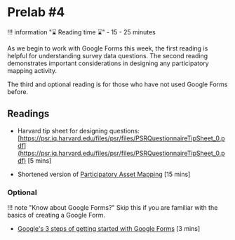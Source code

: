 # Prelab #4

!!! information "⌛ Reading time ⌛"
    - 15 - 25 minutes

As we begin to work with Google Forms this week, the first reading is helpful for understanding survey data questions. The second reading demonstrates important considerations in designing any participatory mapping activity. 

The third and optional reading is for those who have not used Google Forms before. 

## Readings

- Harvard tip sheet for designing questions:
[https://psr.iq.harvard.edu/files/psr/files/PSRQuestionnaireTipSheet_0.pdf](https://psr.iq.harvard.edu/files/psr/files/PSRQuestionnaireTipSheet_0.pdf) [5 mins]

- Shortened version of [Participatory Asset Mapping](../../materials/readings/AssetMappingToolkitShortenedforAA191.pdf) [15 mins]

### Optional

!!! note "Know about Google Forms?"
    Skip this if you are familiar with the basics of creating a Google Form.

- [Google's 3 steps of getting started with Google Forms](https://edu.gcfglobal.org/en/google-forms/getting-started-with-google-forms/1/) [3 mins]

